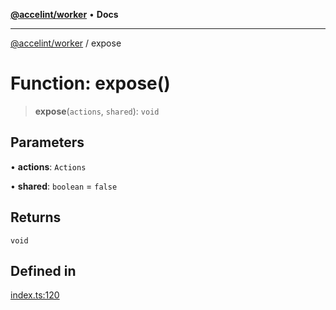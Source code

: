 [**@accelint/worker**](../README.md) • **Docs**

***

[@accelint/worker](../README.md) / expose

# Function: expose()

> **expose**(`actions`, `shared`): `void`

## Parameters

• **actions**: `Actions`

• **shared**: `boolean` = `false`

## Returns

`void`

## Defined in

[index.ts:120](https://github.com/gohypergiant/standard-toolkit/blob/424b88fd48a5bcc02ed99ee27fd64cd73349aa30/packages/web-worker/src/worker/index.ts#L120)
